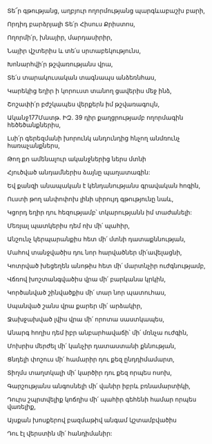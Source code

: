 Տե՜ր գթությանց, աղբյուր ողորմությանց պարգևաբաշխ բարի,


Որդիդ բարձրյալի Տե՛ր Հիսուս Քրիստոս,


Ողորմի՛ր, խնայիր, մարդասիրիր,


Նայիր վշտերիս և տե՛ս սրտաբեկությունս,


Խոնարհվի՛ր թշվառությանս վրա,


Տե՛ս տարակուսական տագնապս անձեռնհաս,


Կարեկից եղիր ի կորուստ տանող ցավերիս մեջ ինձ,


Շոշափի՛ր բժշկապես վերքերն իմ թշվառագույն,


Ականջ177Մատթ. ԻԶ. 39 դիր քաղցրությամբ ողորմագին հեծեծանքներիս,


Լսի՛ր գերեզմանի խորունկ անդունդից հնչող անմռունչ հառաչանքներս,


Թող քո ամենալուր ականջներից ներս մտնի


Հյուծված անդամներիս ձայնը պաղատագին:


Եվ քանզի անապական է կենդանությանս գրավական հոգին,


Ուստի թող անփոփոխ լինի սիրույդ գթությունը նաև,


Կցորդ եղիր դու հեզությամբ՝ տկարությանն իմ տաժանելի:


Մեռյալ պատկերիս դեմ ոխ մի՛ պահիր,


Անշունչ կերպարանքիս հետ մի՛ մտնի դատաքննության,


Մահով տանջվածիս դու նոր հարվածներ մի՛ավելացնի,


Կոտրված խեցեղեն անոթիս հետ մի՛ մարտնչիր ուժգնությամբ,


Վճռով խոշտանգվածիս վրա մի՛ բարկանա կրկին,


Կործանված շինվածքիս մի՛ տար նոր պատուհաս,


Սպանված շանս վրա քարեր մի՛ արձակիր,


Ջախջախված լվիս վրա մի՛ որոտա սաստկապես,


Անարգ հողիս դեմ իբր անբարհավաճի՝ մի՛ մռնչա ուժգին,


Մոխրիս մերժել մի՛ կանչիր դատաստանի քննության,


Ցնդելի փոշուս մի՛ համարիր դու քեզ ընդդիմամարտ,


Տիղմս տաղտկալի մի՛ կարծիր դու քեզ որպես ոսոխ,


Գարշությանս անգոսնելի մի՛ վանիր իբրև բռնամարտիկի,


Դուրս շպրտվելիք կոճղիս մի՛ պահիր գեհենի համար որպես վառելիք,


Այսքան խոսքերով բազմաթիվ անգամ կշտամբվածիս


Դու էլ վերստին մի՛ հանդիմանիր: